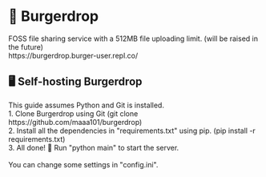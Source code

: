 <h1>🍔 Burgerdrop</h1>
FOSS file sharing service with a 512MB file uploading limit. (will be raised in the future)<br>
https://burgerdrop.burger-user.repl.co/

<h2>🖥️ Self-hosting Burgerdrop</h2>
This guide assumes Python and Git is installed. <br>
1. Clone Burgerdrop using Git (git clone https://github.com/maaa101/burgerdrop)<br>
2. Install all the dependencies in "requirements.txt" using pip. (pip install -r requirements.txt)<br>
3. All done! 🎉 Run "python main" to start the server.<br>
<br>
You can change some settings in "config.ini".